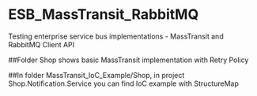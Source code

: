 # ESB_MassTransit_RabbitMQ
Testing enterprise service bus implementations - MassTransit and RabbitMQ Client API

##Folder Shop shows basic MassTransit implementation with Retry Policy

##In folder MassTransit_IoC_Example/Shop, in project Shop.Notification.Service you can find IoC example with StructureMap

